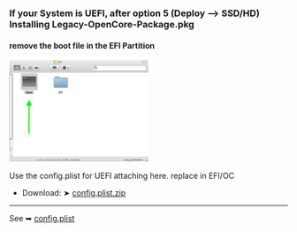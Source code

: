 ### If your System is UEFI, after option 5 (Deploy --> SSD/HD) Installing Legacy-OpenCore-Package.pkg 
#### remove the boot file in the EFI Partition 

<img src="Pics/boot-file.png" alt="Github Project" style="width:50%;">

Use the config.plist for UEFI attaching here. replace in EFI/OC 
- Download: ➤ [config.plist.zip](https://github.com/chris1111/Mac-OS-X-Deploy/raw/refs/heads/main/UEFI/config.plist.zip)

-------------------------------------------------

See ➥ [config.plist](https://github.com/chris1111/Mac-OS-X-Deploy/blob/main/UEFI/config.plist)
